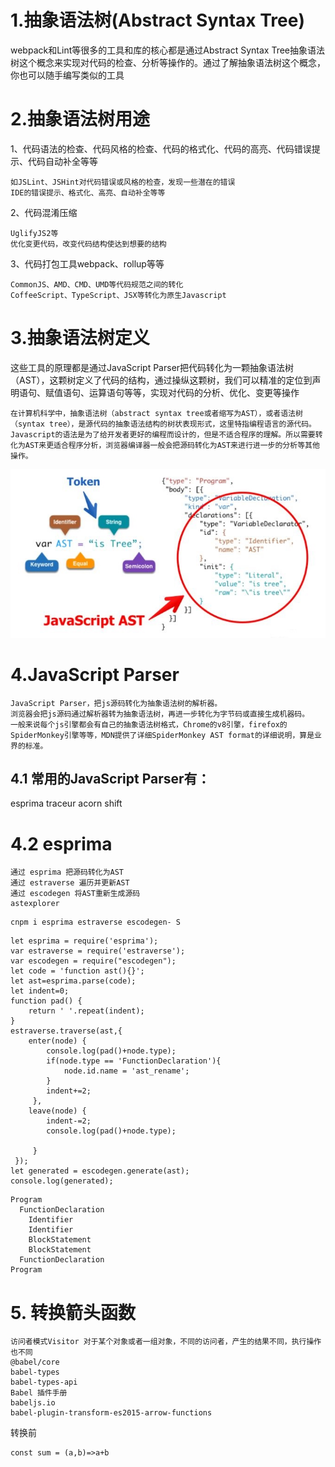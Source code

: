 # 1.抽象语法树(Abstract Syntax Tree)
webpack和Lint等很多的工具和库的核心都是通过Abstract Syntax Tree抽象语法树这个概念来实现对代码的检查、分析等操作的。通过了解抽象语法树这个概念，你也可以随手编写类似的工具
# 2.抽象语法树用途
  1、代码语法的检查、代码风格的检查、代码的格式化、代码的高亮、代码错误提示、代码自动补全等等
  
    如JSLint、JSHint对代码错误或风格的检查，发现一些潜在的错误
    IDE的错误提示、格式化、高亮、自动补全等等
    
  2、代码混淆压缩
  
    UglifyJS2等
    优化变更代码，改变代码结构使达到想要的结构
    
  3、代码打包工具webpack、rollup等等
  
    CommonJS、AMD、CMD、UMD等代码规范之间的转化
    CoffeeScript、TypeScript、JSX等转化为原生Javascript
    
# 3.抽象语法树定义
这些工具的原理都是通过JavaScript Parser把代码转化为一颗抽象语法树（AST），这颗树定义了代码的结构，通过操纵这颗树，我们可以精准的定位到声明语句、赋值语句、运算语句等等，实现对代码的分析、优化、变更等操作

    在计算机科学中，抽象语法树（abstract syntax tree或者缩写为AST），或者语法树（syntax tree），是源代码的抽象语法结构的树状表现形式，这里特指编程语言的源代码。
    Javascript的语法是为了给开发者更好的编程而设计的，但是不适合程序的理解。所以需要转化为AST来更适合程序分析，浏览器编译器一般会把源码转化为AST来进行进一步的分析等其他操作。
![image](https://github.com/tianyuexian/webpack-ast/blob/master/ast.jpg)
# 4.JavaScript Parser
    JavaScript Parser，把js源码转化为抽象语法树的解析器。
    浏览器会把js源码通过解析器转为抽象语法树，再进一步转化为字节码或直接生成机器码。
    一般来说每个js引擎都会有自己的抽象语法树格式，Chrome的v8引擎，firefox的SpiderMonkey引擎等等，MDN提供了详细SpiderMonkey AST format的详细说明，算是业界的标准。
## 4.1 常用的JavaScript Parser有：
esprima traceur acorn shift
# 4.2 esprima
    通过 esprima 把源码转化为AST
    通过 estraverse 遍历并更新AST
    通过 escodegen 将AST重新生成源码
    astexplorer
```
cnpm i esprima estraverse escodegen- S
```
```
let esprima = require('esprima');
var estraverse = require('estraverse');
var escodegen = require("escodegen");
let code = 'function ast(){}';
let ast=esprima.parse(code);
let indent=0;
function pad() {
    return ' '.repeat(indent);
}
estraverse.traverse(ast,{
    enter(node) {
        console.log(pad()+node.type);
        if(node.type == 'FunctionDeclaration'){
            node.id.name = 'ast_rename';
        }
        indent+=2;
     },
    leave(node) {
        indent-=2;
        console.log(pad()+node.type);

     }
 });
let generated = escodegen.generate(ast);
console.log(generated);
```
```
Program
  FunctionDeclaration
    Identifier
    Identifier
    BlockStatement
    BlockStatement
  FunctionDeclaration
Program
```
# 5. 转换箭头函数
    访问者模式Visitor 对于某个对象或者一组对象，不同的访问者，产生的结果不同，执行操作也不同
    @babel/core
    babel-types
    babel-types-api
    Babel 插件手册
    babeljs.io
    babel-plugin-transform-es2015-arrow-functions
转换前
```
const sum = (a,b)=>a+b
```

